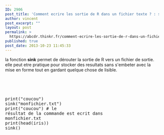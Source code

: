 ```yaml
---
ID: 2906
post_title: 'Comment ecrire les sortie de R dans un fichier texte ? : sink'
author: vincent
post_excerpt: ""
layout: post
permalink: >
  https://abcdr.thinkr.fr/comment-ecrire-les-sortie-de-r-dans-un-fichier-texte-sink/
published: true
post_date: 2013-10-23 11:45:33
---
```

la fonction <strong>sink</strong> permet de dérouter la sortie de R vers un fichier de sortie. elle peut etre pratique pour stocker des resultats sans s'embeter avec la mise en forme tout en gardant quelque chose de lisible.<br /><br /> <pre><br /><br /> print("coucou")<br />sink("monfichier.txt")<br />print("coucou") # le résultat de la commande est ecrit dans monfichier.txt<br />print(head(iris))<br />sink() <br /></pre>